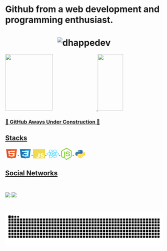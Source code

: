 # Github from a web development and programming enthusiast.
<h1 align="center">
    <img alt="dhappedev" title="#UnderConstruction" src="https://github.com/dhappe/dhappe/blob/main/C%C3%B3pia%20de%20dhappe%20devpe.png" />
</h1>

<div>
  <a href="https://github.com/dhappe">
  <img height="180em" class ="img1" style="padding-right:15px" width="55%" src="https://github-readme-stats.vercel.app/api?username=dhappe&show_icons=true&theme=gruvbox&include_all_commits=true&count_private=true"/>
  <img height="180em" width="40%" src="https://github-readme-stats.vercel.app/api/top-langs/?username=dhappe&layout=compact&langs_count=16&theme=gruvbox"/>
</div>

<h3 align="left"> 
	🚧 GitHub Aways Under Construction 🚧
</h3>
<h2>Stacks</h2>
  <img align="center" alt="HTML" height="30" width="40" src="https://raw.githubusercontent.com/devicons/devicon/master/icons/html5/html5-original.svg">
  <img align="center" alt="CSS" height="30" width="40" src="https://raw.githubusercontent.com/devicons/devicon/master/icons/css3/css3-original.svg">
  <img align="center" alt="JavaScript" height="30" width="40" src="https://raw.githubusercontent.com/devicons/devicon/master/icons/javascript/javascript-plain.svg">
  <img align="center" alt="React" height="30" width="40" src="https://raw.githubusercontent.com/devicons/devicon/master/icons/react/react-original.svg">  
  <img align="center" alt="nodejs" height="40" width="40" src="https://github.com/devicons/devicon/blob/master/icons/nodejs/nodejs-plain.svg"/>
  <img align="center" alt="Python" height="30" width="40" src="https://raw.githubusercontent.com/devicons/devicon/master/icons/python/python-original.svg">


</div>

##

<div> 
<h2>Social Networks</h2><br>

  <a href = "dhappedevpe@gmail.com"><img src="https://img.shields.io/badge/Gmail-D14836?style=for-the-badge&logo=gmail&logoColor=white" target="_blank"></a>
  <a href="https://www.linkedin.com/in/diogo-henrique-aguiar-prado-pereira-0a6671111/" target="_blank"><img src="https://img.shields.io/badge/-LinkedIn-%230077B5?style=for-the-badge&logo=linkedin&logoColor=white" target="_blank"></a> 
 
 <br>

 
 
![Snake animation](https://github.com/dhappe/dhappe/blob/output/github-contribution-grid-snake.svg)
 
</div>

<!---
dhappe/dhappe is a ✨ special ✨ repository because its `README.md` (this file) appears on your GitHub profile.
You can click the Preview link to take a look at your changes.
--->
